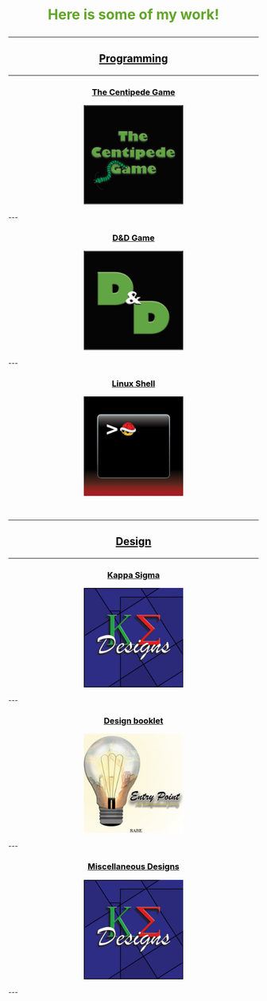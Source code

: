 <h1><p align="middle"><font color="#63a52a">Here is some of my work!</font></p></h1>
<hr size="5" color="black">
<h2><p align="middle"><font color="black"><u>Programming</u></font></p></h2>
<hr size="5" color="black">
<h3><p align="middle"><a href="https://github.com/ClarkRabe/Centipede-Game"><font color="black">The Centipede Game</font></a></p></h3>
<p align="middle"><img src="images/centipede.jpg?raw=true" height="200" width="200"/></p>
---
<h3><p align="middle"><a href="https://github.com/ClarkRabe/Dungeon-Game"><font color="black">D&D Game</font></a></p></h3>
<p align="middle"><img src="images/dnd.jpg?raw=true" height="200" width="200"/></p>
---
<h3><p align="middle"><a href="https://github.com/ClarkRabe/Basic_Shell"><font color="black">Linux Shell</font></a></p></h3>
<p align="middle"><img src="images/shellimg.jpg?raw=true" height="200" width="200"/></p>
<br>
<hr size="5" color="black">
<h2><p align="middle"><font color="black"><u>Design</u></font></p></h2>
<hr size="5" color="black">
<h3><p align="middle"><a href="https://github.com/ClarkRabe/Fraternity_Designs"><font color="black">Kappa Sigma</font></a></p></h3>
<p align="middle"><img src="images/ke_cover.jpg?raw=true" height="200" width="200"/></p>
---
<h3><p align="middle"><a href="https://github.com/ClarkRabe/clarkrabe.github.io/blob/master/pdf/desn216_final-booklet_120919_v2_CR.pdf"><font color="black">Design booklet</font></a></p></h3>
<p align="middle"><img src="images/project_cover.jpg?raw=true" height="200" width="200"/></p>
---
<h3><p align="middle"><a href="https://github.com/ClarkRabe/Misc_Designs"><font color="black">Miscellaneous Designs</font></a></p></h3>
<p align="middle"><img src="images/ke_cover.jpg?raw=true" height="200" width="200"/></p>
---
